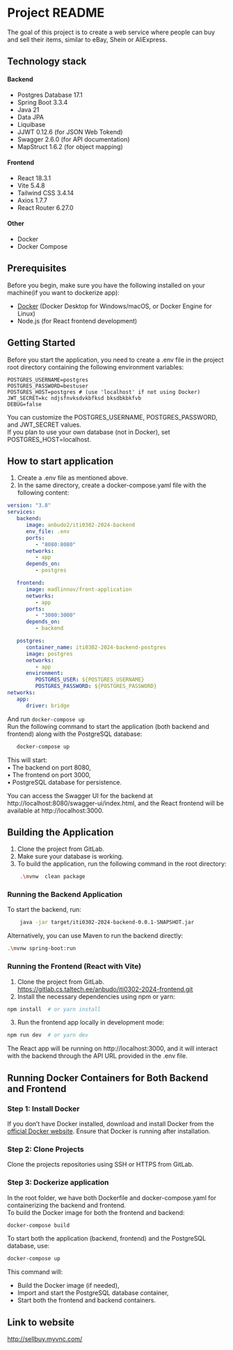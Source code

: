 # Project README

The goal of this project is to create a web service where people can buy and sell their items, similar to eBay, Shein or AliExpress.

## Technology stack
#### Backend

* Postgres Database 17.1
* Spring Boot 3.3.4
* Java 21
* Data JPA
* Liquibase
* JJWT 0.12.6 (for JSON Web Tokend)
* Swagger 2.6.0 (for API documentation)
* MapStruct 1.6.2 (for object mapping)

#### Frontend
* React 18.3.1 
* Vite 5.4.8
* Tailwind CSS 3.4.14
* Axios 1.7.7
* React Router 6.27.0

#### Other
* Docker
* Docker Compose

## Prerequisites

Before you begin, make sure you have the following installed on your machine(if you want to dockerize app):

- [Docker](https://www.docker.com/products/docker-desktop) (Docker Desktop for Windows/macOS, or Docker Engine for
  Linux)
- Node.js (for React frontend development)

## Getting Started

Before you start the application, you need to create a .env file in the project root directory containing the following environment variables:<br>
```env
POSTGRES_USERNAME=postgres
POSTGRES_PASSWORD=bestuser
POSTGRES_HOST=postgres # (use 'localhost' if not using Docker)
JWT_SECRET=kc ndjsfnvksdvkbfksd bksdbkbkfvb 
DEBUG=false
```

You can customize the POSTGRES_USERNAME, POSTGRES_PASSWORD, and JWT_SECRET values.<br>
If you plan to use your own database (not in Docker), set POSTGRES_HOST=localhost.

## How to start application
1.	Create a .env file as mentioned above.<br>
2.	In the same directory, create a docker-compose.yaml file with the following content:
```yaml
version: "3.8"
services:
   backend:
      image: anbudo2/iti0302-2024-backend
      env_file: .env
      ports:
         - "8080:8080"
      networks:
         - app
      depends_on:
         - postgres

   frontend:
      image: madlinnov/front-application
      networks:
         - app
      ports:
         - "3000:3000"
      depends_on:
         - backend

   postgres:
      container_name: iti0302-2024-backend-postgres
      image: postgres
      networks:
         - app
      environment:
         POSTGRES_USER: ${POSTGRES_USERNAME}
         POSTGRES_PASSWORD: ${POSTGRES_PASSWORD}
networks:
   app:
      driver: bridge
```

And run `docker-compose up`<br>
Run the following command to start the application (both backend and frontend) along with the PostgreSQL database:
 ```bash
    docker-compose up
  ```
This will start: <br>
	•	The backend on port 8080, <br>
	•	The frontend on port 3000, <br>
	•	PostgreSQL database for persistence. <br>

You can access the Swagger UI for the backend at http://localhost:8080/swagger-ui/index.html, and the React frontend will be available at http://localhost:3000.
## Building the Application

1. Clone the project from GitLab.<br> 
2. Make sure your database is working.
3. To build the application, run the following command in the root directory:
```bash
    .\mvnw  clean package
  ```
### Running the Backend Application
To start the backend, run:
```bash
    java -jar target/iti0302-2024-backend-0.0.1-SNAPSHOT.jar
  ```

Alternatively, you can use Maven to run the backend directly:

```bash
.\mvnw spring-boot:run
```

### Running the Frontend (React with Vite)
1. Clone the project from GitLab.<br>
    https://gitlab.cs.taltech.ee/anbudo/iti0302-2024-frontend.git
 2.	Install the necessary dependencies using npm or yarn:
```bash
npm install  # or yarn install
```
   3. Run the frontend app locally in development mode:
```bash
npm run dev  # or yarn dev
```
The React app will be running on http://localhost:3000, and it will interact with the backend through the API URL provided in the .env file.
## Running Docker Containers for Both Backend and Frontend

### Step 1: Install Docker

If you don’t have Docker installed, download and install Docker from
the [official Docker website](https://www.docker.com/products/docker-desktop). Ensure that Docker is running after
installation.

### Step 2: Clone Projects

Clone the projects repositories using SSH or HTTPS from GitLab.

### Step 3: Dockerize application

In the root folder, we have both Dockerfile and docker-compose.yaml for containerizing the backend and frontend. <br>
To build the Docker image for both the frontend and backend:
```bash
docker-compose build
   ```
To start both the application (backend, frontend) and the PostgreSQL database, use:

```bash
docker-compose up
   ```

This command will:

 - Build the Docker image (if needed), <br>
 - Import and start the PostgreSQL database container, <br>
 - Start both the frontend and backend containers.
## Link to website
http://sellbuy.myvnc.com/
